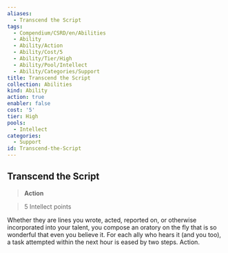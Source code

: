 ```yaml
---
aliases:
  - Transcend the Script
tags:
  - Compendium/CSRD/en/Abilities
  - Ability
  - Ability/Action
  - Ability/Cost/5
  - Ability/Tier/High
  - Ability/Pool/Intellect
  - Ability/Categories/Support
title: Transcend the Script
collection: Abilities
kind: Ability
action: true
enabler: false
cost: '5'
tier: High
pools:
  - Intellect
categories:
  - Support
id: Transcend-the-Script
---
```

## Transcend the Script    
>**Action**    
>5 Intellect points  
    
Whether they are lines you wrote, acted, reported on, or otherwise incorporated into your talent, you compose an oratory on the fly that is so wonderful that even you believe it. For each ally who hears it (and you too), a task attempted within the next hour is eased by two steps. Action.
